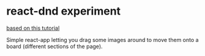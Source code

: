 # react-dnd experiment

[based on this tutorial](https://www.youtube.com/watch?v=4bzJrEETW4w)

Simple react-app letting you drag some images around to move them onto a board (different sections of the page).
